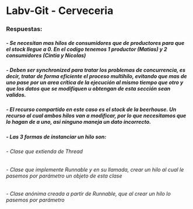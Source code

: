 # Labv-Git - Cerveceria

### Respuestas:
##### - Se necesitan mas hilos de consumidores que de productores para que el stock llegue a 0. En el codigo tenemos 1 productor (Matias) y 2 consumidores (Cintia y Nicolas)
##### - Deben ser synchronized para tratar los problemas de concurrencia, es decir, tratar de forma eficiente el proceso multihilo, evitando que mas de uno pase por un area crítica de la ejecución al mismo tiempo que otro y que los datos que se modifiquen u obtengan de esta sección sean validos.
##### - El recurso compartido en este caso es el stock de la beerhouse. Un recurso al cual ambos hilos van a modificar, por lo que necesitamos que lo hagan de a uno, asi ninguno maneja un dato incorrecto.
##### - Las 3 formas de instanciar un hilo son:
###### - Clase que extienda de Thread
###### - Clase que implemente Runnable y en su llamada, crear un hilo al cual le pasemos por parámetro un objeto de esta clase
###### - Clase anónima creada a partir de Runnable, que al crear un hilo lo pasemos por parámetro